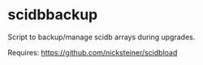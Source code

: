 scidbbackup
===========

Script to backup/manage scidb arrays during upgrades.

Requires: https://github.com/nicksteiner/scidbload
